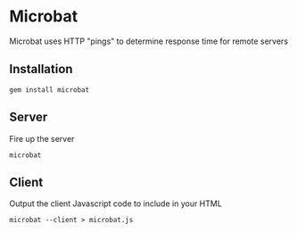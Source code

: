 # Microbat

Microbat uses HTTP "pings" to determine response time for remote servers

## Installation

```
gem install microbat 
```

## Server

Fire up the server

```
microbat
```

## Client

Output the client Javascript code to include in your HTML

```
microbat --client > microbat.js
```

